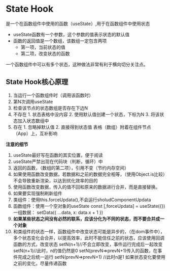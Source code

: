# State Hook
是一个在函数组件中使用的函数（useState）,用于在函数组件中使用状态
- useState函数有一个参数，这个参数的值表示状态的默认值
- 函数的返回值是一个数组，该数组一定包含两项
  - 第一项，当前状态的值
  - 第二项，改变状态的函数

一个函数组件中可以有多个状态，这种做法非常有利于横向切分关注点。

## State Hook核心原理
1. 当运行一个函数组件时（调用该函数时）
  1. 第N次调用useState
  2. 检查该节点的状态数组是否存在下边N
  3. 不存在
    1. 状态表格中没内容
    2. 使用默认值创建一个状态，下标为N
    3. 将该状态加入状态数组中
  4. 存在
    1. 忽略掉默认值
    2. 直接得到状态值
表格（数组）附着在组件节点（App）上，互补影响
<App></App>
<App></App>

**注意的细节**
1. useState最好写在函数的其实位置，便于阅读
2. useState严禁出现在代码块（判断，循环）中
3. 返回的函数，（数组的第二项），引用不变（节约内存空间）
4. 如果使用函数改变数据，若数据和之前的数据完全相等，（使用Object.is比较）不会导致重新渲染，以达到优化效率的目的
5. 使用函数改变数据，传入的值不回和原来的数据进行合并，而是直接替换。
6. 如果要实现强制刷新组件
  1. 类组件：使用this.forceUpdata(),不会运行sholudComponentUpdata
  2. 函数组件：使用一个空对象的useState
  const [,forceUpdata] = useState({})
一组数据：
setData({
  ...data,
  x: data.x + 1
})
7. **如果某些状态之间没有必然的联系，应该分化为不同的状态，而不要合并成一个对象**
8. 和类组件的状态一样，函数组件中改变状态可能是异步的，（在dom事件中），多个状态变化会合并，以提高效率，此时不能信任之前的状态，应该使用回调函数的方式，改变状态
setN(n+1)//不会立即改变，事件运行完成后一起改变
setN(n+1)//此时，n的值仍然是0
setN(prevN=>prevN+1)传入的函数，在事件完成之后统一运行
setN(prevN=>prevN+1) //此时n是1
如果状态变化要使用之前的变化，尽量传递函数